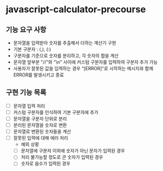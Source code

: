 # javascript-calculator-precourse

## 기능 요구 사항

- 문자열을 입력받아 숫자를 추출해서 더하는 계산기 구현
- 기본 구분자 : (,), (:)
- 구분자를 기준으로 숫자를 분리하고, 각 숫자의 합을 계산
- 문자열 앞부분 "//"와 "\n" 사이에 커스텀 구분자를 입력하여 구분자 추가 가능
- 사용자가 잘못된 값을 입력하는 경우 "[ERROR]"로 시작하는 메시지와 함께 ERROR를 발생시키고 종료

## 구현 기능 목록

- [ ] 문자열 입력 처리
- [ ] 커스텀 구분자를 인식하여 기본 구분자에 추가
- [ ] 문자열을 구분자 단위로 분리
- [ ] 분리된 문자열을 숫자로 변환
- [ ] 문자열로 변환된 숫자들을 계산
- [ ] 잘못된 입력에 대해 에러 처리
  - 예외 상황
  - [ ] 문자열에 구분자 이외에 숫자가 아닌 문자가 입력된 경우
  - [ ] 처리 불가능할 정도로 큰 숫자가 입력된 경우
  - [ ] 숫자로 음수가 입력된 경우
